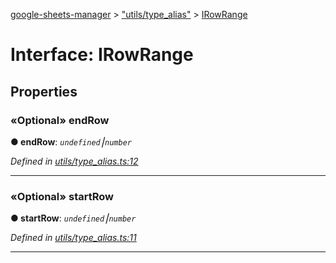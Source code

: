 [google-sheets-manager](../README.md) > ["utils/type_alias"](../modules/_utils_type_alias_.md) > [IRowRange](../interfaces/_utils_type_alias_.irowrange.md)



# Interface: IRowRange


## Properties
<a id="endrow"></a>

### «Optional» endRow

**●  endRow**:  *`undefined`⎮`number`* 

*Defined in [utils/type_alias.ts:12](https://github.com/AbdelrahmanRamadan/google-sheets-manager/blob/d86bb83/src/utils/type_alias.ts#L12)*





___

<a id="startrow"></a>

### «Optional» startRow

**●  startRow**:  *`undefined`⎮`number`* 

*Defined in [utils/type_alias.ts:11](https://github.com/AbdelrahmanRamadan/google-sheets-manager/blob/d86bb83/src/utils/type_alias.ts#L11)*





___


